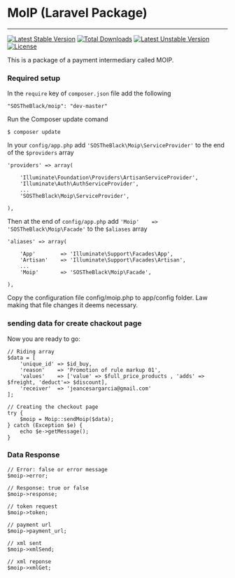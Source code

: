 # MoIP (Laravel Package)
----------------------

[![Latest Stable Version](https://poser.pugx.org/SOSTheBlack/moip/v/stable.svg)](https://packagist.org/packages/SOSTheBlack/moip) [![Total Downloads](https://poser.pugx.org/SOSTheBlack/moip/downloads.svg)](https://packagist.org/packages/SOSTheBlack/moip) [![Latest Unstable Version](https://poser.pugx.org/SOSTheBlack/moip/v/unstable.svg)](https://packagist.org/packages/SOSTheBlack/moip) [![License](https://poser.pugx.org/SOSTheBlack/moip/license.svg)](https://packagist.org/packages/SOSTheBlack/moip)

This is a package of a payment intermediary called MOIP.

### Required setup

In the `require` key of `composer.json` file add the following

    "SOSTheBlack/moip": "dev-master"

Run the Composer update comand

    $ composer update

In your `config/app.php` add `'SOSTheBlack\Moip\ServiceProvider'` to the end of the `$providers` array

    'providers' => array(

        'Illuminate\Foundation\Providers\ArtisanServiceProvider',
        'Illuminate\Auth\AuthServiceProvider',
        ...
        'SOSTheBlack\Moip\ServiceProvider',

    ),

Then at the end of `config/app.php` add `'Moip'    => 'SOSTheBlack\Moip\Facade'` to the `$aliases` array

    'aliases' => array(

        'App'        => 'Illuminate\Support\Facades\App',
        'Artisan'    => 'Illuminate\Support\Facades\Artisan',
        ...
        'Moip'       => 'SOSTheBlack\Moip\Facade',

    ),

Copy the configuration file config/moip.php to app/config folder. Law making that file changes it deems necessary.

### sending data for create chackout page

Now you are ready to go:

    // Riding array
    $data = [
        'unique_id' => $id_buy,
        'reason'    => 'Promotion of rule markup 01',
        'values'    => ['value' => $full_price_products , 'adds' => $freight, 'deduct'=> $discount],
        'receiver'  => 'jeancesargarcia@gmail.com'
    ];

    // Creating the checkout page
    try {
        $moip = Moip::sendMoip($data);
    } catch (Exception $e) {
        echo $e->getMessage();
    }

### Data Response

    // Error: false or error message
    $moip->error;

    // Response: true or false
    $moip->response;

    // token request
    $moip->token;

    // payment url
    $moip->payment_url;

    // xml sent
    $moip->xmlSend;

    // xml reponse
    $moip->xmlGet;